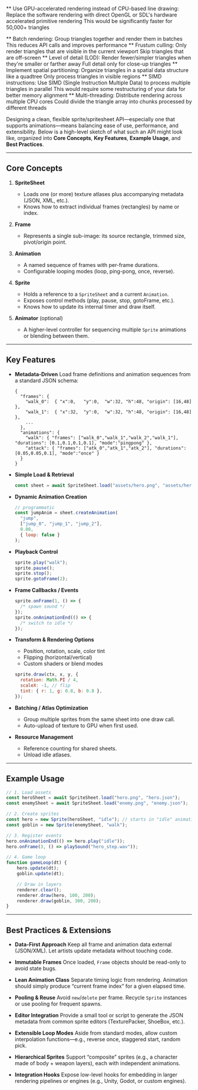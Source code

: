 \*\* Use GPU-accelerated rendering instead of CPU-based line drawing:
Replace the software rendering with direct OpenGL or SDL's hardware accelerated primitive rendering
This would be significantly faster for 50,000+ triangles

** Batch rendering:
Group triangles together and render them in batches
This reduces API calls and improves performance
** Frustum culling:
Only render triangles that are visible in the current viewport
Skip triangles that are off-screen
** Level of detail (LOD):
Render fewer/simpler triangles when they're smaller or farther away
Full detail only for close-up triangles
** Implement spatial partitioning:
Organize triangles in a spatial data structure like a quadtree
Only process triangles in visible regions
** SIMD instructions:
Use SIMD (Single Instruction Multiple Data) to process multiple triangles in parallel
This would require some restructuring of your data for better memory alignment
** Multi-threading:
Distribute rendering across multiple CPU cores
Could divide the triangle array into chunks processed by different threads

Designing a clean, flexible sprite/spritesheet API—especially one that supports animations—means balancing ease of use, performance, and extensibility. Below is a high-level sketch of what such an API might look like, organized into **Core Concepts**, **Key Features**, **Example Usage**, and **Best Practices**.

---

## Core Concepts

1. **SpriteSheet**

   - Loads one (or more) texture atlases plus accompanying metadata (JSON, XML, etc.).
   - Knows how to extract individual frames (rectangles) by name or index.

2. **Frame**

   - Represents a single sub-image: its source rectangle, trimmed size, pivot/origin point.

3. **Animation**

   - A named sequence of frames with per-frame durations.
   - Configurable looping modes (loop, ping-pong, once, reverse).

4. **Sprite**

   - Holds a reference to a `SpriteSheet` and a current `Animation`.
   - Exposes control methods (play, pause, stop, gotoFrame, etc.).
   - Knows how to update its internal timer and draw itself.

5. **Animator** (optional)

   - A higher-level controller for sequencing multiple `Sprite` animations or blending between them.

---

## Key Features

- **Metadata-Driven**
  Load frame definitions and animation sequences from a standard JSON schema:

  ```jsonc
  {
    "frames": {
      "walk_0":  { "x":0,   "y":0,  "w":32, "h":48, "origin": [16,48] },
      "walk_1":  { "x":32,  "y":0,  "w":32, "h":48, "origin": [16,48] },
      ...
    },
    "animations": {
      "walk": { "frames": ["walk_0","walk_1","walk_2","walk_1"], "durations": [0.1,0.1,0.1,0.1], "mode":"pingpong" },
      "attack": { "frames": ["atk_0","atk_1","atk_2"], "durations": [0.05,0.05,0.1], "mode":"once" }
    }
  }
  ```

- **Simple Load & Retrieval**

  ```js
  const sheet = await SpriteSheet.load("assets/hero.png", "assets/hero.json");
  ```

- **Dynamic Animation Creation**

  ```js
  // programmatic
  const jumpAnim = sheet.createAnimation(
  	"jump",
  	["jump_0", "jump_1", "jump_2"],
  	0.08,
  	{ loop: false }
  );
  ```

- **Playback Control**

  ```js
  sprite.play("walk");
  sprite.pause();
  sprite.stop();
  sprite.gotoFrame(2);
  ```

- **Frame Callbacks / Events**

  ```js
  sprite.onFrame(1, () => {
  	/* spawn sound */
  });
  sprite.onAnimationEnd(() => {
  	/* switch to idle */
  });
  ```

- **Transform & Rendering Options**

  - Position, rotation, scale, color tint
  - Flipping (horizontal/vertical)
  - Custom shaders or blend modes

  ```js
  sprite.draw(ctx, x, y, {
  	rotation: Math.PI / 4,
  	scaleX: -1, // flip
  	tint: { r: 1, g: 0.8, b: 0.8 },
  });
  ```

- **Batching / Atlas Optimization**

  - Group multiple sprites from the same sheet into one draw call.
  - Auto-upload of texture to GPU when first used.

- **Resource Management**

  - Reference counting for shared sheets.
  - Unload idle atlases.

---

## Example Usage

```js
// 1. Load assets
const heroSheet = await SpriteSheet.load("hero.png", "hero.json");
const enemySheet = await SpriteSheet.load("enemy.png", "enemy.json");

// 2. Create sprites
const hero = new Sprite(heroSheet, "idle"); // starts in "idle" animation
const goblin = new Sprite(enemySheet, "walk");

// 3. Register events
hero.onAnimationEnd(() => hero.play("idle"));
hero.onFrame(3, () => playSound("hero_step.wav"));

// 4. Game loop
function gameLoop(dt) {
	hero.update(dt);
	goblin.update(dt);

	// Draw in layers
	renderer.clear();
	renderer.draw(hero, 100, 200);
	renderer.draw(goblin, 300, 200);
}
```

---

## Best Practices & Extensions

- **Data-First Approach**
  Keep all frame and animation data external (JSON/XML). Let artists update metadata without touching code.

- **Immutable Frames**
  Once loaded, `Frame` objects should be read-only to avoid state bugs.

- **Lean Animation Class**
  Separate timing logic from rendering. Animation should simply produce “current frame index” for a given elapsed time.

- **Pooling & Reuse**
  Avoid `new`/`delete` per frame. Recycle `Sprite` instances or use pooling for frequent spawns.

- **Editor Integration**
  Provide a small tool or script to generate the JSON metadata from common sprite editors (TexturePacker, ShoeBox, etc.).

- **Extensible Loop Modes**
  Aside from standard modes, allow custom interpolation functions—e.g., reverse once, staggered start, random pick.

- **Hierarchical Sprites**
  Support “composite” sprites (e.g., a character made of body + weapon layers), each with independent animations.

- **Integration Hooks**
  Expose low-level hooks for embedding in larger rendering pipelines or engines (e.g., Unity, Godot, or custom engines).

